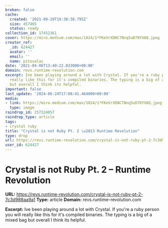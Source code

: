 ```yaml
---
broken: false
cache:
  created: '2021-09-20T19:30:38.795Z'
  size: 457465
  status: ready
collection_id: 17452361
cover: https://miro.medium.com/max/1024/1*FKeVrXDNC7Nnq5uD70YX8Q.jpeg
creator_ref:
  _id: 624427
  avatar: ''
  email: ''
  name: pitosalas
date: '2021-04-06T13:40:22.833000+00:00'
domain: revs.runtime-revolution.com
excerpt: Ive been playing around a lot with Crystal. If you're a ruby person you will
  really like this for it's compiled binaries. The typing is a big of a mixed bag
  but overall I think its helpful.
important: false
last_update: '2024-06-24T17:08:41.464000+00:00'
media:
- link: https://miro.medium.com/max/1024/1*FKeVrXDNC7Nnq5uD70YX8Q.jpeg
  type: image
raindrop_id: 257324057
raindrop_type: article
tags:
- crystal ruby
title: "Crystal is not Ruby Pt. 2 \u2013 Runtime Revolution"
type: drop
url: https://revs.runtime-revolution.com/crystal-is-not-ruby-pt-2-7c3d988aa9a1
user_id: 624427
---
```


# Crystal is not Ruby Pt. 2 – Runtime Revolution

**URL:** https://revs.runtime-revolution.com/crystal-is-not-ruby-pt-2-7c3d988aa9a1
**Type:** article
**Domain:** revs.runtime-revolution.com

**Excerpt:** Ive been playing around a lot with Crystal. If you're a ruby person you will really like this for it's compiled binaries. The typing is a big of a mixed bag but overall I think its helpful.
